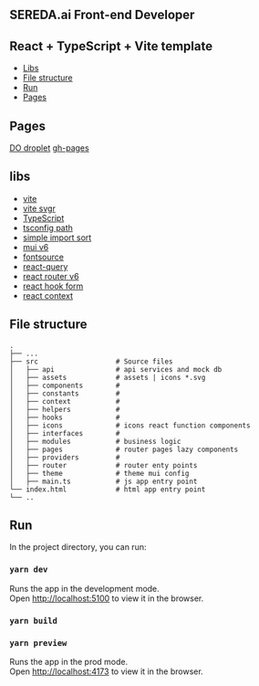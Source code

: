 ## SEREDA.ai Front-end Developer

## React + TypeScript + Vite template

- [Libs](#libs)
- [File structure](#file-structure)
- [Run](#run)
- [Pages](#pages)

## Pages

[DO droplet](http://134.209.246.53)
[gh-pages](https://bohdanradchenko.github.io/sereda.ai/)

## libs

- [vite](https://vite.dev/guide/)
- [vite svgr](https://www.npmjs.com/package/vite-plugin-svgr)
- [TypeScript](https://www.typescriptlang.org/)
- [tsconfig path](https://www.npmjs.com/package/vite-tsconfig-paths)
- [simple import sort](https://github.com/lydell/eslint-plugin-simple-import-sort/)
- [mui v6](https://mui.com/material-ui/getting-started/)
- [fontsource](https://fontsource.org/fonts/lexend)
- [react-query](https://tanstack.com/query/latest/docs/framework/react/overview)
- [react router v6](https://reactrouter.com/en/main/start/overview)
- [react hook form](https://www.react-hook-form.com/get-started)
- [react context](https://react.dev/learn/scaling-up-with-reducer-and-context)

## File structure

    .
    ├── ...
    ├── src                   # Source files
    │   ├── api               # api services and mock db
    │   ├── assets            # assets | icons *.svg
    │   ├── components        # 
    │   ├── constants         # 
    │   ├── context           # 
    │   ├── helpers           # 
    │   ├── hooks             # 
    │   ├── icons             # icons react function components
    │   ├── interfaces        #  
    │   ├── modules           # business logic
    │   ├── pages             # router pages lazy components
    │   ├── providers         # 
    │   ├── router            # router enty points
    │   ├── theme             # theme mui config
    │   ├── main.ts           # js app entry point
    └── index.html            # html app entry point
    └── .. 

## Run

In the project directory, you can run:

### `yarn dev`

Runs the app in the development mode.<br>
Open [http://localhost:5100](http://localhost:5100) to view it in the browser.

### `yarn build`

### `yarn preview`

Runs the app in the prod mode.<br>
Open [http://localhost:4173](http://localhost:4173) to view it in the browser.